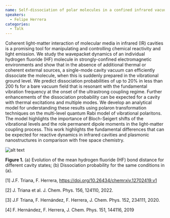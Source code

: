 ```yaml
---
name: Self-dissociation of polar molecules in a confined infrared vacuum
speakers:
  - Felipe Herrera
categories:
  - Talk
---
```


Coherent light-matter interaction of molecular media in infrared (IR) cavities is a promising tool for manipulating and controlling chemical reactivity and light emission. We study the wavepacket dynamics of an individual hydrogen fluoride (HF) molecule in strongly-confined electromagnetic environments and show that in the absence of additional thermal or coherent external sources, a single-mode cavity vacuum can efficiently dissociate the molecule, when this is suddenly prepared in the vibrational ground level. We predict dissociation probabilities of up to 20% in less than 200 fs for a bare vacuum field that is resonant with the fundamental vibration frequency at the onset of the ultrastrong coupling regime. Further enhancements of the dissociation probability can be expected for a cavity with thermal excitations and multiple modes. We develop an analytical model for understanding these results using polaron transformation techniques on the multi-level quantum Rabi model of vibrational polaritons. The model highlights the importance of Bloch-Seigert shifts of the vibrational levels and the role permanent dipole moments in the light-matter coupling process. This work highlights the fundamental differences that can be expected for reactive dynamics in infrared cavities and plasmonic nanostructures in comparison with free space chemistry.

![alt text](../../assets/speakers_figures/felipeHerrera.png)

**Figure 1.** (a) Evolution of the mean hydrogen fluoride (HF) bond distance for different cavity states; (b) Dissociation probability for the same conditions in (a).

[1] J.F. Triana, F. Herrera, https://doi.org/10.26434/chemrxiv.12702419.v1

[2] J. Triana et al. J. Chem. Phys. 156, 124110, 2022.

[3] J.F Triana, F. Hernández, F. Herrera, J. Chem. Phys. 152, 234111, 2020.

[4] F. Hernández, F. Herrera, J. Chem. Phys. 151, 144116, 2019
